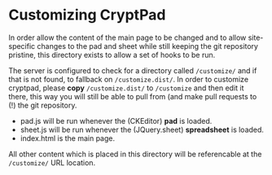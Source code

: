 # Customizing CryptPad

In order allow the content of the main page to be changed and to allow site-specific changes
to the pad and sheet while still keeping the git repository pristine, this directory exists
to allow a set of hooks to be run.

The server is configured to check for a directory called `/customize/` and if that is not
found, to fallback on `/customize.dist/`. In order to customize cryptpad, please **copy**
`/customize.dist/` to `/customize` and then edit it there, this way you will still be able
to pull from (and make pull requests to (!) the git repository. 


* pad.js will be run whenever the (CKEditor) **pad** is loaded.
* sheet.js will be run whenever the (JQuery.sheet) **spreadsheet** is loaded.
* index.html is the main page.

All other content which is placed in this directory will be referencable at the `/customize/`
URL location.
